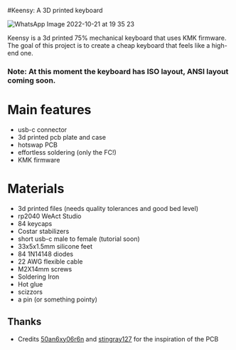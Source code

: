 #Keensy: A 3D printed keyboard

![WhatsApp Image 2022-10-21 at 19 35 23](https://user-images.githubusercontent.com/77059171/197512268-a7b74ede-3ab1-4034-8dd3-eba26b38534c.jpeg)

Keensy is a 3d printed 75% mechanical keyboard that uses KMK firmware. The goal of this project is to create a cheap keyboard that feels like a high-end one.

### Note: At this moment the keyboard has ISO layout, ANSI layout coming soon. 

# Main features 
- usb-c connector
- 3d printed pcb plate and case
- hotswap PCB
- effortless soldering (only the FC!)
- KMK firmware


# Materials 

- 3d printed files (needs quality tolerances and good bed level)
- rp2040 WeAct Studio
- 84 keycaps 
- Costar stabilizers 
- short usb-c male to female (tutorial soon)
- 33x5x1.5mm silicone feet
- 84 1N14148 diodes
- 22 AWG flexible cable 
- M2X14mm screws
- Soldering Iron 
- Hot glue 
- scizzors
- a pin (or something pointy)

## Thanks

* Credits [50an6xy06r6n](https://github.com/50an6xy06r6n/hotswap_pcb_generator) and [stingray127](https://github.com/stingray127/handwirehotswap) for the inspiration of the PCB

